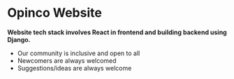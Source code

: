 # Opinco Website
**Website tech stack involves React in frontend and building backend using Django.**


- Our community is inclusive and open to all
- Newcomers are always welcomed
- Suggestions/ideas are always welcome
